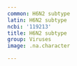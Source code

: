 ```yaml
---
common: H6N2 subtype
latin: H6N2 subtype
ncbi: '119213'
title: H6N2 subtype
group: Viruses
image: .na.character

---
```

